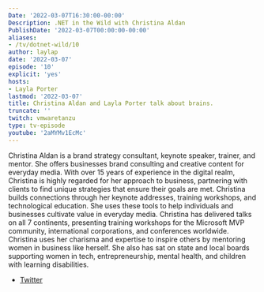 ```yaml
---
Date: '2022-03-07T16:30:00-00:00'
Description: .NET in the Wild with Christina Aldan
PublishDate: '2022-03-07T00:00:00-00:00'
aliases:
- /tv/dotnet-wild/10
author: laylap
date: '2022-03-07'
episode: '10'
explicit: 'yes'
hosts:
- Layla Porter
lastmod: '2022-03-07'
title: Christina Aldan and Layla Porter talk about brains.
truncate: ''
twitch: vmwaretanzu
type: tv-episode
youtube: '2aMYMv1EcMc'
---
```


Christina Aldan is a brand strategy consultant, keynote speaker, trainer, and mentor. She offers businesses brand consulting and creative content for everyday media. With over 15 years of experience in the digital realm, Christina is highly regarded for her approach to business, partnering with clients to find unique strategies that ensure their goals are met. Christina builds connections through her keynote addresses, training workshops, and technological education. She uses these tools to help individuals and businesses cultivate value in everyday media. Christina has delivered talks on all 7 continents, presenting training workshops for the Microsoft MVP community, international corporations, and conferences worldwide. Christina uses her charisma and expertise to inspire others by mentoring women in business like herself. She also has sat on state and local boards supporting women in tech, entrepreneurship, mental health, and children with learning disabilities.

- [Twitter](https://twitter.com/luckygirliegirl)